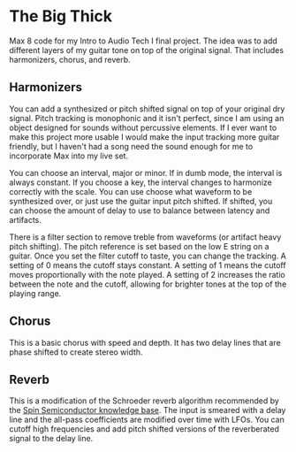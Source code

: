 # The Big Thick
Max 8 code for my Intro to Audio Tech I final project. The idea was to add different layers of my guitar tone on top of the original signal. That includes harmonizers, chorus, and reverb.

## Harmonizers
You can add a synthesized or pitch shifted signal on top of your original dry signal. Pitch tracking is monophonic and it isn't perfect, since I am using an object designed for sounds without percussive elements. If I ever want to make this project more usable I would make the input tracking more guitar friendly, but I haven't had a song need the sound enough for me to incorporate Max into my live set.

You can choose an interval, major or minor. If in dumb mode, the interval is always constant. If you choose a key, the interval changes to harmonize correctly with the scale. You can use choose what waveform to be synthesized over, or just use the guitar input pitch shifted. If shifted, you can choose the amount of delay to use to balance between latency and artifacts.

There is a filter section to remove treble from waveforms (or artifact heavy pitch shifting). The pitch reference is set based on the low E string on a guitar. Once you set the filter cutoff to taste, you can change the tracking. A setting of 0 means the cutoff stays constant. A setting of 1 means the cutoff moves proportionally with the note played. A setting of 2 increases the ratio between the note and the cutoff, allowing for brighter tones at the top of the playing range.

## Chorus
This is a basic chorus with speed and depth. It has two delay lines that are phase shifted to create stereo width.

## Reverb
This is a modification of the Schroeder reverb algorithm recommended by the [Spin Semiconductor knowledge base](https://www.spinsemi.com/knowledge_base/effects.html#Reverberation). The input is smeared with a delay line and the all-pass coefficients are modified over time with LFOs. You can cutoff high frequencies and add pitch shifted versions of the reverberated signal to the delay line.
